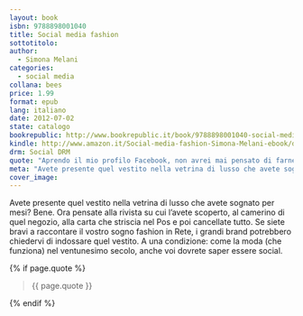 ```yaml
---
layout: book
isbn: 9788898001040
title: Social media fashion
sottotitolo:
author: 
  - Simona Melani
categories:
  - social media
collana: bees
price: 1.99
format: epub
lang: italiano
date: 2012-07-02
state: catalogo
bookrepublic: http://www.bookrepublic.it/book/9788898001040-social-media-fashion/
kindle: http://www.amazon.it/Social-media-fashion-Simona-Melani-ebook/dp/B008G4LGEQ/
drm: Social DRM
quote: "Aprendo il mio profilo Facebook, non avrei mai pensato di farne una professione."
meta: "Avete presente quel vestito nella vetrina di lusso che avete sognato per mesi? Bene. Ora pensate alla rivista su cui l’avete scoperto, al camerino di quel negozio, alla carta che striscia nel Pos e poi cancellate tutto."
cover_image:
---
```

Avete presente quel vestito nella vetrina di lusso che avete sognato per mesi? Bene. Ora pensate alla rivista su cui l’avete scoperto, al camerino di quel negozio, alla carta che striscia nel Pos e poi cancellate tutto. Se siete bravi a raccontare il vostro sogno fashion in Rete, i grandi brand potrebbero chiedervi di indossare quel vestito. A una condizione: come la moda (che funziona) nel ventunesimo secolo, anche voi dovrete saper essere social.

{% if page.quote %}
<blockquote>
    {{ page.quote }}
</blockquote>
{% endif %}